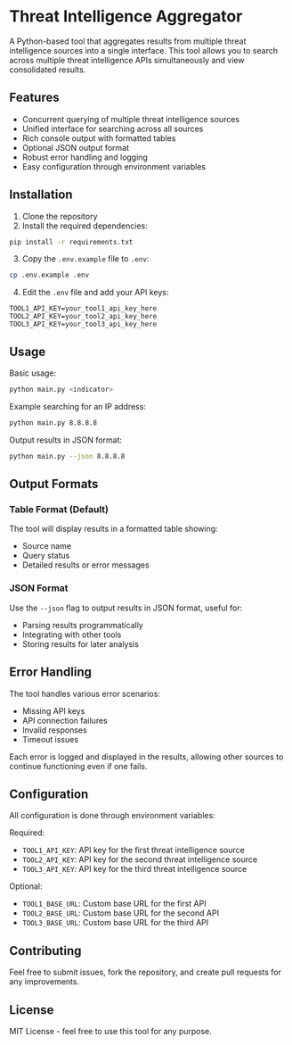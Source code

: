 # Threat Intelligence Aggregator

A Python-based tool that aggregates results from multiple threat intelligence sources into a single interface. This tool allows you to search across multiple threat intelligence APIs simultaneously and view consolidated results.

## Features

- Concurrent querying of multiple threat intelligence sources
- Unified interface for searching across all sources
- Rich console output with formatted tables
- Optional JSON output format
- Robust error handling and logging
- Easy configuration through environment variables

## Installation

1. Clone the repository
2. Install the required dependencies:
```bash
pip install -r requirements.txt
```
3. Copy the `.env.example` file to `.env`:
```bash
cp .env.example .env
```
4. Edit the `.env` file and add your API keys:
```
TOOL1_API_KEY=your_tool1_api_key_here
TOOL2_API_KEY=your_tool2_api_key_here
TOOL3_API_KEY=your_tool3_api_key_here
```

## Usage

Basic usage:
```bash
python main.py <indicator>
```

Example searching for an IP address:
```bash
python main.py 8.8.8.8
```

Output results in JSON format:
```bash
python main.py --json 8.8.8.8
```

## Output Formats

### Table Format (Default)
The tool will display results in a formatted table showing:
- Source name
- Query status
- Detailed results or error messages

### JSON Format
Use the `--json` flag to output results in JSON format, useful for:
- Parsing results programmatically
- Integrating with other tools
- Storing results for later analysis

## Error Handling

The tool handles various error scenarios:
- Missing API keys
- API connection failures
- Invalid responses
- Timeout issues

Each error is logged and displayed in the results, allowing other sources to continue functioning even if one fails.

## Configuration

All configuration is done through environment variables:

Required:
- `TOOL1_API_KEY`: API key for the first threat intelligence source
- `TOOL2_API_KEY`: API key for the second threat intelligence source
- `TOOL3_API_KEY`: API key for the third threat intelligence source

Optional:
- `TOOL1_BASE_URL`: Custom base URL for the first API
- `TOOL2_BASE_URL`: Custom base URL for the second API
- `TOOL3_BASE_URL`: Custom base URL for the third API

## Contributing

Feel free to submit issues, fork the repository, and create pull requests for any improvements.

## License

MIT License - feel free to use this tool for any purpose.
